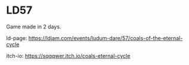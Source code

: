# LD57
Game made in 2 days.

ld-page: https://ldjam.com/events/ludum-dare/57/coals-of-the-eternal-cycle

itch-io: https://sqqqwer.itch.io/coals-eternal-cycle
